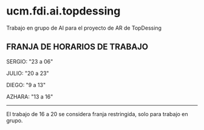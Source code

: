 
# ucm.fdi.ai.topdessing
Trabajo en grupo de AI para el proyecto de AR de TopDessing


FRANJA DE HORARIOS DE TRABAJO
-------------------------------

SERGIO: "23 a 06"

JULIO: "20 a 23" 

DIEGO: "9 a 13"

AZHARA: "13 a 16"

-------------------------------
El trabajo de 16 a 20 se considera franja restringida, solo para trabajo en grupo.
